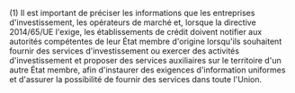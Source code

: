 (1) Il est important de préciser les informations que les entreprises d'investissement, les opérateurs de marché et, lorsque la directive 2014/65/UE l'exige, les établissements de crédit doivent notifier aux autorités compétentes de leur État membre d'origine lorsqu'ils souhaitent fournir des services d'investissement ou exercer des activités d'investissement et proposer des services auxiliaires sur le territoire d'un autre État membre, afin d'instaurer des exigences d'information uniformes et d'assurer la possibilité de fournir des services dans toute l'Union.